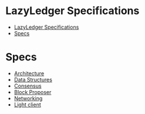 LazyLedger Specifications
===

- [LazyLedger Specifications](#lazyledger-specifications)
- [Specs](#specs)

# Specs

* [Architecture](specs/architecture.md)
* [Data Structures](specs/data_structures.md)
* [Consensus](specs/consensus.md)
* [Block Proposer](specs/block_proposer.md)
* [Networking](specs/networking.md)
* [Light client](specs/light_client.md)
